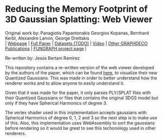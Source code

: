 

# Reducing the Memory Footprint of 3D Gaussian Splatting: Web Viewer
Original work by: Panagiotis Papantonakis Georgios Kopanas, Bernhard Kerbl, Alexandre Lanvin, George Drettakis<br>
| [Webpage](https://repo-sam.inria.fr/fungraph/reduced_3dgs/) | [Full Paper](https://repo-sam.inria.fr/fungraph/reduced_3dgs/reduced_3DGS_i3d.pdf) | [Datasets (TODO)](TODO) | [Video](https://youtu.be/EnKE-d7eMds?si=xWElEPf4JgwOAmbB&t=48) | [Other GRAPHDECO Publications](http://www-sop.inria.fr/reves/publis/gdindex.php) | [FUNGRAPH project page](https://fungraph.inria.fr) | <br>

Re-written by: Jesús Bertani Ramírez

This repository contains a re-written version of the web viewer developed by the authors of the paper, which can be found [here](https://repo-sam.inria.fr/fungraph/reduced_3dgs/), to visualize their new Quantized Gaussians. This was made in order to better understand how the renderer works and to allow anyone to easily understand it.


Given that it was made for the paper, it only parses PLY/SPLAT files with their Quantized Gaussians or files that contains the original 3DGS model but only if they have Spherical Harmonics of degree 3.


The vertex shader used in this implementation accepts gaussians with Spherical Harmonics of degree 0, 1, 2 and 3 so the next step is to make use of this. Also, this implementation uses WebAssembly to sort the gaussians before rendering so it would be great to see this techonology used in other renderers.
